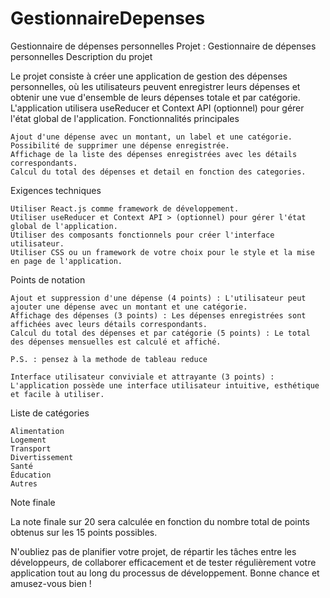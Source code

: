 # GestionnaireDepenses
Gestionnaire de dépenses personnelles
Projet : Gestionnaire de dépenses personnelles
Description du projet

Le projet consiste à créer une application de gestion des dépenses personnelles, où les utilisateurs peuvent enregistrer leurs dépenses et obtenir une vue d'ensemble de leurs dépenses totale et par catégorie. L'application utilisera useReducer et Context API (optionnel) pour gérer l'état global de l'application.
Fonctionnalités principales

    Ajout d'une dépense avec un montant, un label et une catégorie.
    Possibilité de supprimer une dépense enregistrée.
    Affichage de la liste des dépenses enregistrées avec les détails correspondants.
    Calcul du total des dépenses et detail en fonction des categories.

Exigences techniques

    Utiliser React.js comme framework de développement.
    Utiliser useReducer et Context API > (optionnel) pour gérer l'état global de l'application.
    Utiliser des composants fonctionnels pour créer l'interface utilisateur.
    Utiliser CSS ou un framework de votre choix pour le style et la mise en page de l'application.

Points de notation

    Ajout et suppression d'une dépense (4 points) : L'utilisateur peut ajouter une dépense avec un montant et une catégorie.
    Affichage des dépenses (3 points) : Les dépenses enregistrées sont affichées avec leurs détails correspondants.
    Calcul du total des dépenses et par catégorie (5 points) : Le total des dépenses mensuelles est calculé et affiché.

    P.S. : pensez à la methode de tableau reduce

    Interface utilisateur conviviale et attrayante (3 points) : L'application possède une interface utilisateur intuitive, esthétique et facile à utiliser.

Liste de catégories

    Alimentation
    Logement
    Transport
    Divertissement
    Santé
    Éducation
    Autres

Note finale

La note finale sur 20 sera calculée en fonction du nombre total de points obtenus sur les 15 points possibles.

N'oubliez pas de planifier votre projet, de répartir les tâches entre les développeurs, de collaborer efficacement et de tester régulièrement votre application tout au long du processus de développement.
Bonne chance et amusez-vous bien !